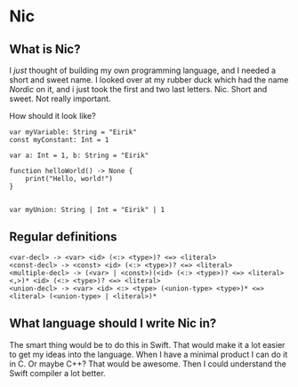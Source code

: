 #  Nic
## What is Nic?
I *just* thought of building my own programming language, and I needed a short and sweet name. I looked over at my rubber duck which had the name *Nordic* on it, and i just took the first and two last letters. Nic. Short and sweet. Not really important.

How should it look like?

```
var myVariable: String = "Eirik"
const myConstant: Int = 1

var a: Int = 1, b: String = "Eirik"

function helloWorld() -> None {
    print("Hello, world!")
}


var myUnion: String | Int = "Eirik" | 1
```

## Regular definitions
```
<var-decl> -> <var> <id> (<:> <type>)? <=> <literal>
<const-decl> -> <const> <id> (<:> <type>)? <=> <literal>
<multiple-decl> -> (<var> | <const>)(<id> (<:> <type>)? <=> <literal> <,>)* <id> (<:> <type>)? <=> <literal>
<union-decl> -> <var> <id> <:> <type> (<union-type> <type>)* <=> <literal> (<union-type> | <literal>)*
```

## What language should I write Nic in?
The smart thing would be to do this in Swift. That would make it a lot easier to get my ideas into the language. When I have a minimal product I can do it in C. Or maybe C++? That would be awesome. Then I could understand the Swift compiler a lot better.

